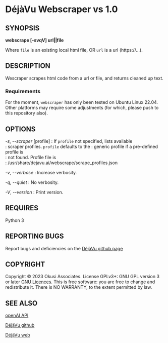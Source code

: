 # DéjàVu Webscraper vs 1.0

## SYNOPSIS
**webscrape [-svqV] url||file**
   
Where `file` is an existing local html file, 
  OR
  `url` is a url (https://...).

## DESCRIPTION
Wescraper scrapes html code from a url or file, and returns cleaned up text.

### Requirements
For the moment, `webscraper` has only been tested on Ubuntu Linux 22.04.  Other platforms may require some adjustments (for which, please push to this repository also). 

## OPTIONS
*-s*, *--scraper* [profile] 
: If `profile` not specified, lists available  
: scraper profiles.  `profile` defaults to the 
: generic profile if a pre-defined profile is  
: not found.  Profile file is  
:   /usr/share/dejavu.ai/webscrape/scrape_profiles.json 

*-v*, *--verbose*
: Increase verbosity. 

*-q*, *--quiet*
: No verbosity. 

*-V*, *--version*
: Print version. 

## REQUIRES
Python 3

## REPORTING BUGS
Report bugs and deficiencies on the [DéjàVu github page](https://github.com/GaryDean/dejavu.ai.git)

## COPYRIGHT
Copyright  ©  2023  Okusi Associates.  License GPLv3+: GNU GPL version 3 or 
later [GNU Licences](https://gnu.org/licenses/gpl.html).
This is free software: you are free to change and redistribute it.  There is 
NO WARRANTY, to the extent permitted by law.

## SEE ALSO
  [openAI API](https://openai.com/api/)

  [DéjàVu github](https://github.com/GaryDean/dejavu.ai.git)

  [DéjàVu web](https://okusiassociates.com/dejavu/)
